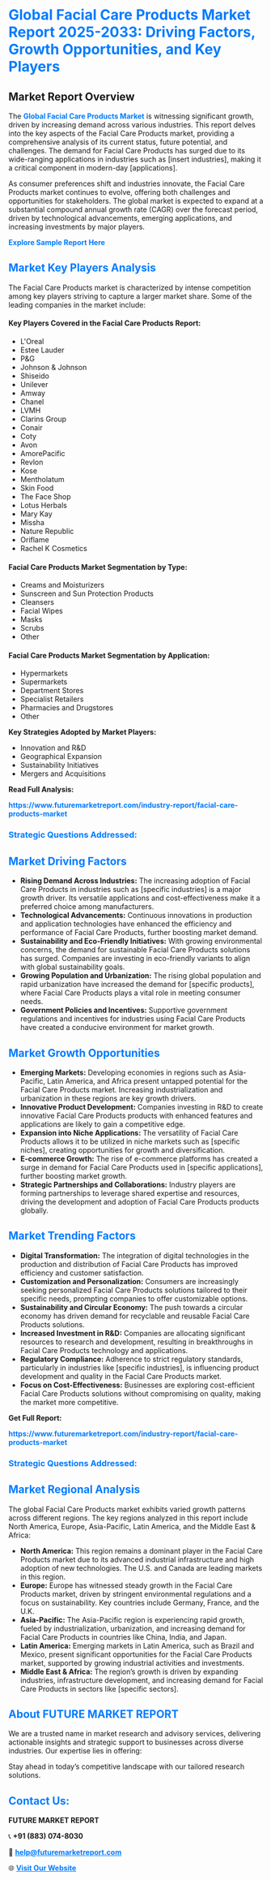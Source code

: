 <h1 style="color: #007BFF;">Global Facial Care Products Market Report 2025-2033: Driving Factors, Growth Opportunities, and Key Players</h1>

<section id="overview">
<h2>Market Report Overview</h2>
<p>The <a href="https://www.futuremarketreport.com/industry-report/facial-care-products-market" style="color: #007BFF; text-decoration: none;"><strong>Global Facial Care Products Market</strong></a> is witnessing significant growth, driven by increasing demand across various industries. This report delves into the key aspects of the Facial Care Products market, providing a comprehensive analysis of its current status, future potential, and challenges. The demand for Facial Care Products has surged due to its wide-ranging applications in industries such as [insert industries], making it a critical component in modern-day [applications].</p>
<p>As consumer preferences shift and industries innovate, the Facial Care Products market continues to evolve, offering both challenges and opportunities for stakeholders. The global market is expected to expand at a substantial compound annual growth rate (CAGR) over the forecast period, driven by technological advancements, emerging applications, and increasing investments by major players.</p>
</section>

<section id="overview">
<p><a href="https://www.futuremarketreport.com/request-sample/reportId=51373" style="color: #007BFF; text-decoration: none;"><strong>Explore Sample Report Here</strong></a></p>
</section>

<section id="key-players">
<h2 style="color: #007BFF;">Market Key Players Analysis</h2>
<p>The Facial Care Products market is characterized by intense competition among key players striving to capture a larger market share. Some of the leading companies in the market include:</p>
<h4>Key Players Covered in the Facial Care Products Report:</h4>
<ul><li>L&#039;Oreal</li><li>Estee Lauder</li><li>P&amp;G</li><li>Johnson &amp; Johnson</li><li>Shiseido</li><li>Unilever</li><li>Amway</li><li>Chanel</li><li>LVMH</li><li>Clarins Group</li><li>Conair</li><li>Coty</li><li>Avon</li><li>AmorePacific</li><li>Revlon</li><li>Kose</li><li>Mentholatum</li><li>Skin Food</li><li>The Face Shop</li><li>Lotus Herbals</li><li>Mary Kay</li><li>Missha</li><li>Nature Republic</li><li>Oriflame</li><li>Rachel K Cosmetics</li></ul>
<h4>Facial Care Products Market Segmentation by Type:</h4>
<ul><li>Creams and Moisturizers</li><li>Sunscreen and Sun Protection Products</li><li>Cleansers</li><li>Facial Wipes</li><li>Masks</li><li>Scrubs</li><li>Other</li></ul>

<h4>Facial Care Products Market Segmentation by Application:</h4>
<ul><li>Hypermarkets</li><li>Supermarkets</li><li>Department Stores</li><li>Specialist Retailers</li><li>Pharmacies and Drugstores</li><li>Other</li></ul>
<p><strong>Key Strategies Adopted by Market Players:</strong></p>
<ul>
<li>Innovation and R&D</li>
<li>Geographical Expansion</li>
<li>Sustainability Initiatives</li>
<li>Mergers and Acquisitions</li>
</ul>
</section>

<section>
<p><strong>Read Full Analysis: </strong></p><a href="https://www.futuremarketreport.com/industry-report/facial-care-products-market" style="color: #007BFF; text-decoration: none;"><strong>https://www.futuremarketreport.com/industry-report/facial-care-products-market</strong></a>
<h3 style="color: #007BFF;">Strategic Questions Addressed:</h3>
</section>

<section id="driving-factors">
<h2 style="color: #007BFF;">Market Driving Factors</h2>
<ul>
<li><strong>Rising Demand Across Industries:</strong> The increasing adoption of Facial Care Products in industries such as [specific industries] is a major growth driver. Its versatile applications and cost-effectiveness make it a preferred choice among manufacturers.</li>
<li><strong>Technological Advancements:</strong> Continuous innovations in production and application technologies have enhanced the efficiency and performance of Facial Care Products, further boosting market demand.</li>
<li><strong>Sustainability and Eco-Friendly Initiatives:</strong> With growing environmental concerns, the demand for sustainable Facial Care Products solutions has surged. Companies are investing in eco-friendly variants to align with global sustainability goals.</li>
<li><strong>Growing Population and Urbanization:</strong> The rising global population and rapid urbanization have increased the demand for [specific products], where Facial Care Products plays a vital role in meeting consumer needs.</li>
<li><strong>Government Policies and Incentives:</strong> Supportive government regulations and incentives for industries using Facial Care Products have created a conducive environment for market growth.</li>
</ul>
</section>

<section id="growth-opportunities">
<h2 style="color: #007BFF;">Market Growth Opportunities</h2>
<ul>
<li><strong>Emerging Markets:</strong> Developing economies in regions such as Asia-Pacific, Latin America, and Africa present untapped potential for the Facial Care Products market. Increasing industrialization and urbanization in these regions are key growth drivers.</li>
<li><strong>Innovative Product Development:</strong> Companies investing in R&D to create innovative Facial Care Products products with enhanced features and applications are likely to gain a competitive edge.</li>
<li><strong>Expansion into Niche Applications:</strong> The versatility of Facial Care Products allows it to be utilized in niche markets such as [specific niches], creating opportunities for growth and diversification.</li>
<li><strong>E-commerce Growth:</strong> The rise of e-commerce platforms has created a surge in demand for Facial Care Products used in [specific applications], further boosting market growth.</li>
<li><strong>Strategic Partnerships and Collaborations:</strong> Industry players are forming partnerships to leverage shared expertise and resources, driving the development and adoption of Facial Care Products products globally.</li>
</ul>
</section>

<section id="trending-factors">
<h2 style="color: #007BFF;">Market Trending Factors</h2>
<ul>
<li><strong>Digital Transformation:</strong> The integration of digital technologies in the production and distribution of Facial Care Products has improved efficiency and customer satisfaction.</li>
<li><strong>Customization and Personalization:</strong> Consumers are increasingly seeking personalized Facial Care Products solutions tailored to their specific needs, prompting companies to offer customizable options.</li>
<li><strong>Sustainability and Circular Economy:</strong> The push towards a circular economy has driven demand for recyclable and reusable Facial Care Products solutions.</li>
<li><strong>Increased Investment in R&D:</strong> Companies are allocating significant resources to research and development, resulting in breakthroughs in Facial Care Products technology and applications.</li>
<li><strong>Regulatory Compliance:</strong> Adherence to strict regulatory standards, particularly in industries like [specific industries], is influencing product development and quality in the Facial Care Products market.</li>
<li><strong>Focus on Cost-Effectiveness:</strong> Businesses are exploring cost-efficient Facial Care Products solutions without compromising on quality, making the market more competitive.</li>
</ul>
</section>

<section>
<p><strong>Get Full Report: </strong></p><a href="https://www.futuremarketreport.com/industry-report/facial-care-products-market" style="color: #007BFF; text-decoration: none;"><strong>https://www.futuremarketreport.com/industry-report/facial-care-products-market</strong></a>
<h3 style="color: #007BFF;">Strategic Questions Addressed:</h3>
</section>


<section id="regional-analysis">
<h2 style="color: #007BFF;">Market Regional Analysis</h2>
<p>The global Facial Care Products market exhibits varied growth patterns across different regions. The key regions analyzed in this report include North America, Europe, Asia-Pacific, Latin America, and the Middle East & Africa:</p>
<ul>
<li><strong>North America:</strong> This region remains a dominant player in the Facial Care Products market due to its advanced industrial infrastructure and high adoption of new technologies. The U.S. and Canada are leading markets in this region.</li>
<li><strong>Europe:</strong> Europe has witnessed steady growth in the Facial Care Products market, driven by stringent environmental regulations and a focus on sustainability. Key countries include Germany, France, and the U.K.</li>
<li><strong>Asia-Pacific:</strong> The Asia-Pacific region is experiencing rapid growth, fueled by industrialization, urbanization, and increasing demand for Facial Care Products in countries like China, India, and Japan.</li>
<li><strong>Latin America:</strong> Emerging markets in Latin America, such as Brazil and Mexico, present significant opportunities for the Facial Care Products market, supported by growing industrial activities and investments.</li>
<li><strong>Middle East & Africa:</strong> The region’s growth is driven by expanding industries, infrastructure development, and increasing demand for Facial Care Products in sectors like [specific sectors].</li>
</ul>
</section>

<footer>
<h2 style="color: #007BFF;">About FUTURE MARKET REPORT</h2>
<p>We are a trusted name in market research and advisory services, delivering actionable insights and strategic support to businesses across diverse industries. Our expertise lies in offering:</p>

<p>Stay ahead in today’s competitive landscape with our tailored research solutions.</p>

<h2 style="color: #007BFF;">Contact Us:</h2>
<p><strong>FUTURE MARKET REPORT</strong></p>
<p>📞 <strong>+91 (883) 074-8030</strong></p>
<p>📧 <strong><a href="mailto:help@futuremarketreport.com" style="color: #007BFF;">help@futuremarketreport.com</a></strong></p>
<p>🌐 <strong><a href="https://www.futuremarketreport.com/" style="color: #007BFF;">Visit Our Website</a></strong></p>
</footer>